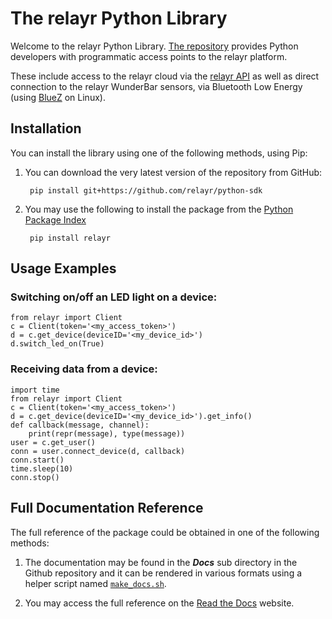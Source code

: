 # The relayr Python Library

Welcome to the relayr Python Library. [The repository](https://github.com/relayr/python-sdk) provides Python developers with  programmatic access points to the relayr platform.

These include access to the relayr cloud via the [relayr API](https://developer.relayr.io/documents/relayrAPI/Introduction) as well as direct connection to the relayr WunderBar sensors, via Bluetooth Low Energy (using [BlueZ](http://www.bluez.org/) on Linux). 


## Installation

You can install the library using one of the following methods, using Pip: 

1. You can download the very latest version of the repository from GitHub:

    	pip install git+https://github.com/relayr/python-sdk

2. You may use the following to install the package from the [Python Package Index](https://pypi.python.org/pypi) 

    
		pip install relayr


## Usage Examples


### Switching on/off an LED light on a device:


	from relayr import Client
	c = Client(token='<my_access_token>')
	d = c.get_device(deviceID='<my_device_id>')
	d.switch_led_on(True)

### Receiving data from a device:

	import time
	from relayr import Client
	c = Client(token='<my_access_token>')
	d = c.get_device(deviceID='<my_device_id>').get_info()
	def callback(message, channel):
	    print(repr(message), type(message))
	user = c.get_user()
	conn = user.connect_device(d, callback)
	conn.start()
	time.sleep(10)
	conn.stop()

## Full Documentation Reference

The full reference of the package could be obtained in one of the following methods: 

1. The documentation may be found in the ***Docs*** sub directory in the Github repository and it can be rendered in various formats using a helper script named [`make_docs.sh`](https://github.com/relayr/python-sdk/blob/master/make_docs.sh).


2. You may access the full reference on the [Read the Docs](https://readthedocs.org/) website.


